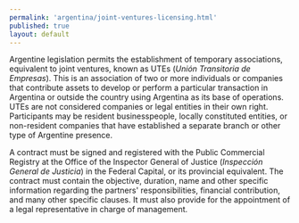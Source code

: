 ```yaml
--- 
permalink: 'argentina/joint-ventures-licensing.html' 
published: true 
layout: default
---
```

Argentine legislation permits the establishment of temporary associations, equivalent to joint ventures, known as UTEs (_Unión Transitoria de Empresas_). This is an association of two or more individuals or companies that contribute assets to develop or perform a particular transaction in Argentina or outside the country using Argentina as its base of operations. UTEs are not considered companies or legal entities in their own right. Participants may be resident businesspeople, locally constituted entities, or non-resident companies that have established a separate branch or other type of Argentine presence.

A contract must be signed and registered with the Public Commercial Registry at the Office of the Inspector General of Justice (_Inspección General de Justicia_) in the Federal Capital, or its provincial equivalent. The contract must contain the objective, duration, name and other specific information regarding the partners' responsibilities, financial contribution, and many other specific clauses. It must also provide for the appointment of a legal representative in charge of management.
